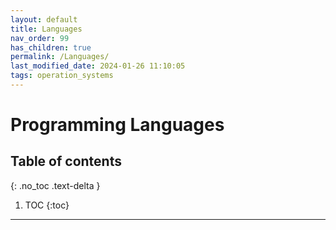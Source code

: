 ```yaml
---
layout: default
title: Languages
nav_order: 99
has_children: true
permalink: /Languages/
last_modified_date: 2024-01-26 11:10:05
tags: operation_systems
---
```


# Programming Languages

## Table of contents

{: .no_toc .text-delta }

1. TOC
{:toc}

---
